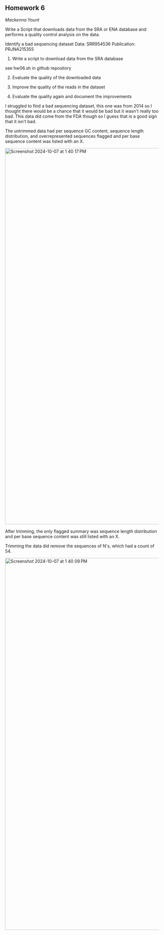 ## Homework 6
*Mackenna Yount*

Write a Script that downloads data from the SRA or ENA database and performs a quality control analysis on the data.

Identify a bad sequencing dataset
Data: SRR954536
Publication: PRJNA215355

1. Write a script to download data from the SRA database

see hw06.sh in github repository 

2. Evaluate the quality of the downloaded data
3. Improve the quality of the reads in the dataset

4. Evaluate the quality again and document the improvements

I struggled to find a bad sequencing dataset, this one was from 2014 so I thought there would be a chance that it would be bad but it wasn't really too bad. This data did come from the FDA though so I guess that is a good sign that it isn't bad. 

The untrimmed data had per sequence GC content, sequence length distribution, and overrepresented sequences flagged and per base sequence content was listed with an X. 

<img width="1233" alt="Screenshot 2024-10-07 at 1 40 17 PM" src="https://github.com/user-attachments/assets/6dd31461-e740-489b-94ce-2ee6a5ebbf35">

After trimming, the only flagged summary was sequence length distribution and per base sequence content was still listed with an X. 

Trimming the data did remove the sequences of N's, which had a count of 54. 

<img width="1219" alt="Screenshot 2024-10-07 at 1 40 09 PM" src="https://github.com/user-attachments/assets/e1286b9e-3ea6-4f69-bcee-19244f3575d4">
